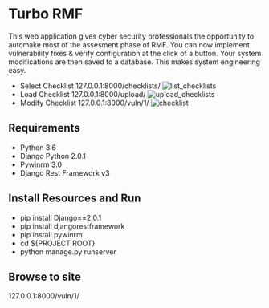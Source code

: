 # Turbo RMF
This web application gives cyber security professionals the opportunity to automake most of the assesment phase of RMF. You can now implement vulnerability fixes & verify configuration at the click of a button. Your system modifications are then saved to a database. This makes system engineering easy.

- Select Checklist 127.0.0.1:8000/checklists/
![list_checklists](https://user-images.githubusercontent.com/15160643/35547451-099f9f0e-052e-11e8-946b-84a8cc8b0296.PNG)
- Load Checklist 127.0.0.1:8000/upload/
![upload_checklists](https://user-images.githubusercontent.com/15160643/35547452-09c9d698-052e-11e8-97e1-e902f6df8f4c.PNG)
- Modify Checklist 127.0.0.1:8000/vuln/1/
![checklist](https://user-images.githubusercontent.com/15160643/35547450-09748f12-052e-11e8-8298-cd4d0f5b4a23.PNG)




## Requirements
- Python 3.6
- Django Python 2.0.1
- Pywinrm 3.0
- Django Rest Framework v3

## Install Resources and Run
- pip install Django==2.0.1
- pip install djangorestframework
- pip install pywinrm
- cd ${PROJECT ROOT}
- python manage.py runserver

## Browse to site
127.0.0.1:8000/vuln/1/
